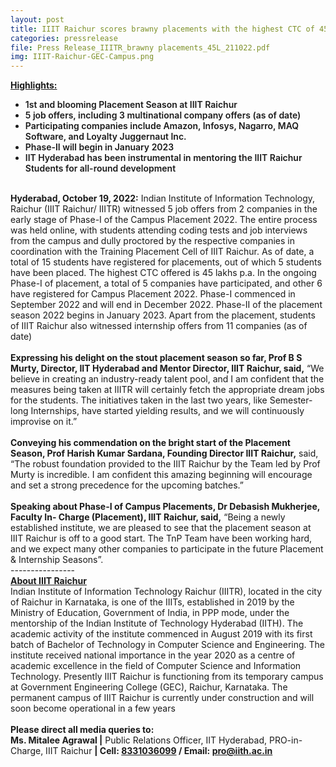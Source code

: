 ```yaml
---
layout: post
title: IIIT Raichur scores brawny placements with the highest CTC of 45 Lakhs in the ongoing Phase-I of Campus Placement 2022
categories: pressrelease
file: Press Release_IIITR_brawny placements_45L_211022.pdf
img: IIIT-Raichur-GEC-Campus.png
---
```


<div>
<b style="text-decoration: underline;">Highlights:<br />
</b>
<div class="ml-4">
<ul style="list-style-type:disc; font-weight: 600;">
<li>1st and blooming Placement Season at IIIT Raichur</li>
<li>5 job offers, including 3 multinational company offers (as of date)</li>
<li>Participating companies include Amazon, Infosys, Nagarro, MAQ Software, and Loyalty Juggernaut Inc.</li>
<li>Phase-II will begin in January 2023</li>
<li>IIT Hyderabad has been instrumental in mentoring the IIIT Raichur Students for all-round development</li>
</ul>
</div>
<br />
<div>
<b>Hyderabad, October 19, 2022:</b> Indian Institute of Information Technology, Raichur (IIIT Raichur/ IIITR)
witnessed 5 job offers from 2 companies in the early stage of Phase-I of the Campus Placement 2022. The
entire process was held online, with students attending coding tests and job interviews from the campus and
dully proctored by the respective companies in coordination with the Training Placement Cell of IIIT Raichur.
As of date, a total of 15 students have registered for placements, out of which 5 students have been placed.
The highest CTC offered is 45 lakhs p.a. In the ongoing Phase-I of placement, a total of 5 companies have
participated, and other 6 have registered for Campus Placement 2022. Phase-I commenced in September 2022
and will end in December 2022. Phase-II of the placement season 2022 begins in January 2023. Apart from the
placement, students of IIIT Raichur also witnessed internship offers from 11 companies (as of date)
</div>
<br />
<div>
<strong>Expressing his delight on the stout placement season so far, Prof B S Murty, Director, IIT Hyderabad and
Mentor Director, IIIT Raichur, said,</strong> “We believe in creating an industry-ready talent pool, and I am confident
that the measures being taken at IIITR will certainly fetch the appropriate dream jobs for the students. The
initiatives taken in the last two years, like Semester-long Internships, have started yielding results, and we will
continuously improvise on it.”
</div>
<br />
<div>
<strong>Conveying his commendation on the bright start of the Placement Season, Prof Harish Kumar Sardana,
Founding Director IIIT Raichur,</strong> said, “The robust foundation provided to the IIIT Raichur by the Team led by
Prof Murty is incredible. I am confident this amazing beginning will encourage and set a strong precedence for
the upcoming batches.”
</div>
<br />
<div>
<strong>Speaking about Phase-I of Campus Placements, Dr Debasish Mukherjee, Faculty In- Charge (Placement), IIIT
Raichur, said,</strong> “Being a newly established institute, we are pleased to see that the placement season at IIIT
Raichur is off to a good start. The TnP Team have been working hard, and we expect many other companies to
participate in the future Placement & Internship Seasons”.
</div>
<div class="text-center">----------------</div>
<b style="text-decoration: underline;">About IIIT Raichur</b><br>
<div>
Indian Institute of Information Technology Raichur (IIITR), located in the city of Raichur in Karnataka, is one of
the IIITs, established in 2019 by the Ministry of Education, Government of India, in PPP mode, under the
mentorship of the Indian Institute of Technology Hyderabad (IITH). The academic activity of the institute
commenced in August 2019 with its first batch of Bachelor of Technology in Computer Science and
Engineering. The institute received national importance in the year 2020 as a centre of academic excellence in
the field of Computer Science and Information Technology. Presently IIIT Raichur is functioning from its
temporary campus at Government Engineering College (GEC), Raichur, Karnataka. The permanent campus of
IIIT Raichur is currently under construction and will soon become operational in a few years
</div>
<br/>
<div>
<b>Please direct all media queries to:</b><br>
<b>Ms. Mitalee Agrawal |</b> Public Relations Officer, IIT Hyderabad, PRO-in-Charge, IIIT Raichur <b>| Cell: <a href="tel://8331036099">8331036099</a> / Email: <a href="mailto:pro@iith.ac.in">pro@iith.ac.in</a>
</b>
</div>
</div>
